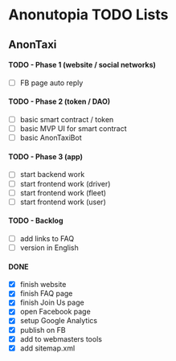 # Anonutopia TODO Lists

## AnonTaxi

#### TODO - Phase 1 (website / social networks)

- [ ] FB page auto reply

#### TODO - Phase 2 (token / DAO)

- [ ] basic smart contract / token
- [ ] basic MVP UI for smart contract
- [ ] basic AnonTaxiBot

#### TODO - Phase 3 (app)

- [ ] start backend work
- [ ] start frontend work (driver)
- [ ] start frontend work (fleet)
- [ ] start frontend work (user)

#### TODO - Backlog

- [ ] add links to FAQ
- [ ] version in English

#### DONE

- [x] finish website
- [x] finish FAQ page
- [x] finish Join Us page
- [x] open Facebook page
- [x] setup Google Analytics
- [x] publish on FB
- [x] add to webmasters tools
- [x] add sitemap.xml

